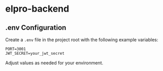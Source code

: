 # elpro-backend

## .env Configuration

Create a `.env` file in the project root with the following example variables:

```env
PORT=3001
JWT_SECRET=your_jwt_secret
```

Adjust values as needed for your environment.
